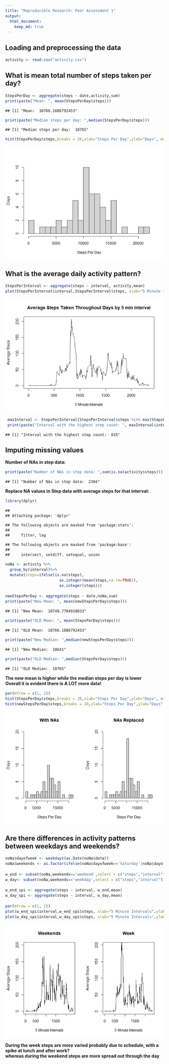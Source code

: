 ```yaml
---
title: "Reproducible Research: Peer Assessment 1"
output: 
  html_document:
    keep_md: true
---
```


## Loading and preprocessing the data

```r
activity <- read.csv("activity.csv")
```

## What is mean total number of steps taken per day?


```r
StepsPerDay <- aggregate(steps ~ date,activity,sum)
print(paste("Mean: ", mean(StepsPerDay$steps)))
```

```
## [1] "Mean:  10766.1886792453"
```

```r
print(paste("Median steps per day: ",median(StepsPerDay$steps)))
```

```
## [1] "Median steps per day:  10765"
```

```r
hist(StepsPerDay$steps,breaks = 20,xlab="Steps Per Day",ylab="Days", main = "")
```

![](PA1_template_files/figure-html/unnamed-chunk-2-1.png)<!-- -->

## What is the average daily activity pattern?

```r
StepsPerInterval <- aggregate(steps ~ interval, activity,mean)
plot(StepsPerInterval$interval,StepsPerInterval$steps, xlab="5 Minute Intervals",ylab="Average Steps",type="l",main = "Average Steps Taken Throughout Days by 5 min Interval")
```

![](PA1_template_files/figure-html/unnamed-chunk-3-1.png)<!-- -->

```r
 maxInterval <- StepsPerInterval[StepsPerInterval$steps %in% max(StepsPerInterval$steps),]
 print(paste("Interval with the highest step count: ", maxInterval$interval))
```

```
## [1] "Interval with the highest step count:  835"
```
## Imputing missing values

**Number of NAs in step data:**

```r
print(paste("Number of NAs in step data: ",sum(is.na(activity$steps))))
```

```
## [1] "Number of NAs in step data:  2304"
```

**Replace NA values in Step data with average steps for that interval:**

```r
library(dplyr)
```

```
## 
## Attaching package: 'dplyr'
```

```
## The following objects are masked from 'package:stats':
## 
##     filter, lag
```

```
## The following objects are masked from 'package:base':
## 
##     intersect, setdiff, setequal, union
```

```r
noNa <- activity %>%  
  group_by(interval)%>% 
  mutate(steps=ifelse(is.na(steps),
                        as.integer(mean(steps,na.rm=TRUE)),
                        as.integer(steps)))

newStepsPerDay <- aggregate(steps ~ date,noNa,sum)
print(paste("New Mean: ", mean(newStepsPerDay$steps)))
```

```
## [1] "New Mean:  10749.7704918033"
```

```r
print(paste("OLD Mean: ", mean(StepsPerDay$steps)))
```

```
## [1] "OLD Mean:  10766.1886792453"
```

```r
print(paste("New Median: ",median(newStepsPerDay$steps)))
```

```
## [1] "New Median:  10641"
```

```r
print(paste("OLD Median: ",median(StepsPerDay$steps)))
```

```
## [1] "OLD Median:  10765"
```
**The new mean is higher while the median steps per day is lower**  
**Overall it is evident there is A LOT more data!**

```r
par(mfrow = c(1, 2)) 
hist(StepsPerDay$steps,breaks = 20,xlab="Steps Per Day",ylab="Days", main = "With NAs", ylim = c(0,20))
hist(newStepsPerDay$steps,breaks = 20,xlab="Steps Per Day",ylab="Days", main = "NAs Replaced", ylim = c(0,20))
```

![](PA1_template_files/figure-html/unnamed-chunk-6-1.png)<!-- -->

## Are there differences in activity patterns between weekdays and weekends?

```r
noNa$dayofweek <- weekdays(as.Date(noNa$date))
noNa$weekends <- as.factor(ifelse(noNa$dayofweek=='Saturday'|noNa$dayofweek=='Sunday',"weekend","weekday"))

w_end <- subset(noNa,weekends=='weekend',select = c("steps","interval"))
w_day<- subset(noNa,weekends=='weekday',select = c("steps","interval"))

w_end_spi <- aggregate(steps ~ interval, w_end,mean)
w_day_spi <- aggregate(steps ~ interval, w_day,mean)

par(mfrow = c(1, 2)) 
plot(w_end_spi$interval,w_end_spi$steps, xlab="5 Minute Intervals",ylab="Average Steps",type="l",main = "Weekends",ylim = c(0,200))
plot(w_day_spi$interval,w_day_spi$steps, xlab="5 Minute Intervals",ylab="Average Steps",type="l",main = "Week",ylim = c(0,200))
```

![](PA1_template_files/figure-html/unnamed-chunk-7-1.png)<!-- -->

**During the week steps are more varied probably due to schedule, with a spike at lunch and after work?  
whereas during the weekend steps are more spread out through the day**
